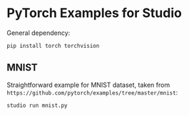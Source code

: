 # PyTorch Examples for Studio

General dependency:

```
pip install torch torchvision
```

## MNIST

Straightforward example for MNIST dataset, taken from `https://github.com/pytorch/examples/tree/master/mnist`:

```
studio run mnist.py
```

